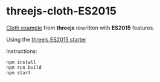 # threejs-cloth-ES2015

[Cloth example](http://threejs.org/examples/#webgl_animation_cloth) from **threejs** rewritten with **ES2015** features.

Using the [threejs ES2015 starter](https://github.com/nikpundik/threejs-starter-npm) 

Instructions:
```
npm install
npm run build
npm start
```


